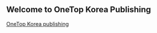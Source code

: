 ## Welcome to OneTop Korea Publishing

[OneTop Korea publishing](https://wisterra.github.io/onetopkorea/pages/index.html#main)
